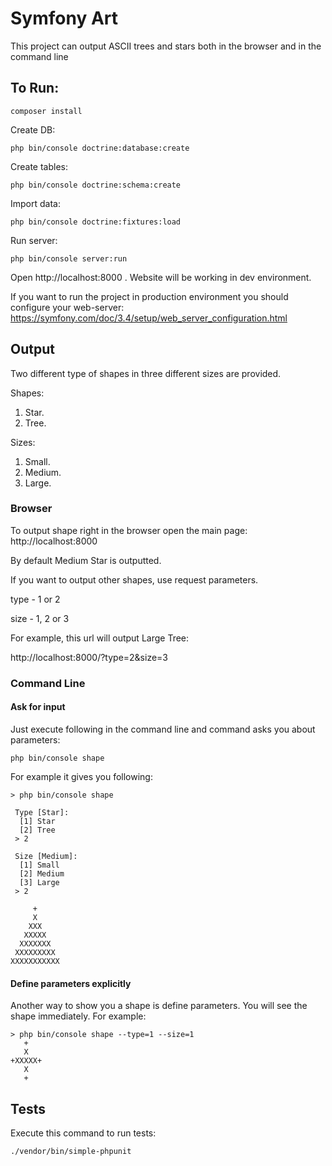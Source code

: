# Symfony Art

This project can output ASCII trees and stars both in the browser and in the command line

## To Run:

~~~
composer install
~~~

Create DB:

~~~
php bin/console doctrine:database:create
~~~

Create tables:

~~~
php bin/console doctrine:schema:create
~~~

Import data:

~~~
php bin/console doctrine:fixtures:load
~~~

Run server:

~~~
php bin/console server:run
~~~

Open http://localhost:8000 . Website will be working in dev environment.

If you want to run the project in production environment you should configure your web-server:
https://symfony.com/doc/3.4/setup/web_server_configuration.html

## Output

Two different type of shapes in three different sizes are provided.

Shapes:
1. Star.
2. Tree.

Sizes:
1. Small.
2. Medium.
3. Large.

### Browser

To output shape right in the browser open the main page:
http://localhost:8000

By default Medium Star is outputted.

If you want to output other shapes, use request parameters.

type - 1 or 2

size - 1, 2 or 3

For example, this url will output Large Tree:

http://localhost:8000/?type=2&size=3

### Command Line

#### Ask for input
Just execute following in the command line and command asks you about parameters:

```
php bin/console shape
```

For example it gives you following:

```
> php bin/console shape

 Type [Star]:
  [1] Star
  [2] Tree
 > 2

 Size [Medium]:
  [1] Small
  [2] Medium
  [3] Large
 > 2

     +
     X
    XXX
   XXXXX
  XXXXXXX
 XXXXXXXXX
XXXXXXXXXXX
```

#### Define parameters explicitly

Another way to show you a shape is define parameters. You will see the shape immediately.
For example:

```
> php bin/console shape --type=1 --size=1
   +
   X
+XXXXX+
   X
   +
```

## Tests

Execute this command to run tests:

```
./vendor/bin/simple-phpunit
```
